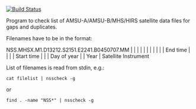 [![Build Status](https://travis-ci.org/olemke/nsscheck.svg?branch=master)](https://travis-ci.org/olemke/nsscheck)

Program to check list of AMSU-A/AMSU-B/MHS/HIRS satellite data files
for gaps and duplicates.

Filenames have to be in the format:

  NSS.MHSX.M1.D13212.S2151.E2241.B0450707.MM
      |    |   | |    |     |
      |    |   | |    |     End time
      |    |   | |    Start time
      |    |   | Day of year
      |    |   Year
      |    Satellite
      Instrument

List of filenames is read from stdin, e.g.:

`cat filelist | nsscheck -g`

or

`find . -name "NSS*" | nsscheck -g`

